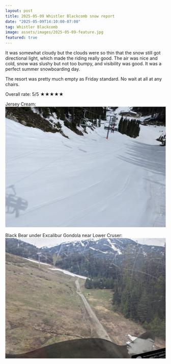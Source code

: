 ```yaml
---
layout: post
title: 2025-05-09 Whistler Blackcomb snow report
date: "2025-05-09T14:10:00-07:00"
tag: Whistler Blackcomb
image: assets/images/2025-05-09-feature.jpg
featured: true
---
```


It was somewhat cloudy but the clouds were so thin that the snow still got directional light, which made the riding really good. The air was nice and cold, snow was slushy but not too bumpy, and visibility was good. It was a perfect summer snowboarding day.

The resort was pretty much empty as Friday standard. No wait at all at any chairs.

Overall rate: 5/5 ★★★★★

Jersey Cream:
![](assets/images/2025-05-09-jersey-cream.jpg)

Black Bear under Excalibur Gondola near Lower Cruser:
![](assets/images/2025-05-09-black-bear.jpg)
